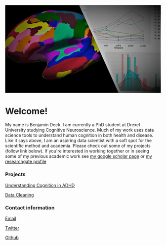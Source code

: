 <img src="frnt_pg_img.png" class="inline"/>

# Welcome!
My name is Benjamin Deck. I am currently a PhD student at Drexel University studying Cognitive Neuroscience. Much of my work uses data science tools to understand human cognition in both health and disease. Like it says above, I am an aspiring data scientist with a soft spot for the scientific method and academia. Please check out some of my projects (follow link below). If you're interested in working together or in seeing some of my previous academic work see [my google scholar page](https://scholar.google.com/citations?user=twD1r-EAAAAJ&hl=en) or [my researchgate profile](https://www.researchgate.net/profile/Benjamin_Deck)

### Projects
[Understanding Cognition in ADHD](https://github.com/CogNewLAB/ADHD_200)

[Data Cleaning](Cest_MEP_analysis.Rmd)

### Contact information
[Email](mailto:bdeck8317@gmail.com)
 
[Twitter](https://twitter.com/bld_mctid)
 
[Github](https://github.com/bdeck8317)

